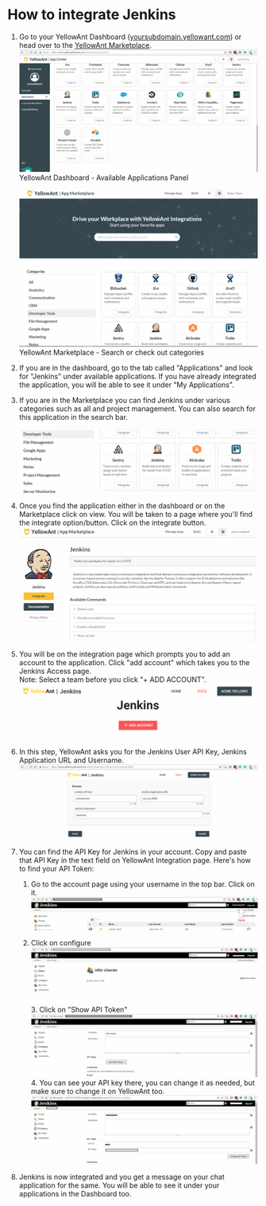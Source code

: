# **How to integrate Jenkins**

1. Go to your YellowAnt Dashboard \([yoursubdomain.yellowant.com](/yoursubdomain.yellowant.com)\) or head over to the [YellowAnt Marketplace](https://www.yellowant.com/marketplace).  
   ![](/assets/airtable1.png)YellowAnt Dashboard - Available Applications Panel

   ![](/assets/jen1.png)YellowAnt Marketplace - Search or check out categories

2. If you are in the dashboard, go to the tab called "Applications" and look for "Jenkins" under available applications. If you have already integrated the application, you will be able to see it under "My Applications".

3. If you are in the Marketplace you can find Jenkins under various categories such as all and project management. You can also search for this application in the search bar.

   ![](/assets/jen2.png)

4. Once you find the application either in the dashboard or on the Marketplace click on view. You will be taken to a page where you'll find the integrate option/button. Click on the integrate button.  
   ![](/assets/jen3.png)

5. You will be on the integration page which prompts you to add an account to the application. Click "add account" which takes you to the Jenkins Access page.  
   Note: Select a team before you click "+ ADD ACCOUNT".  
   ![](/assets/jen4.png)

6. In this step, YellowAnt asks you for the Jenkins User API Key, Jenkins Application URL and Username.  
   ![](/assets/jenkins0.png)

7. You can find the API Key for Jenkins in your account. Copy and paste that API Key in the text field on YellowAnt Integration page. Here's how to find your API Token:

   1. Go to the account page using your username in the top bar. Click on it.![](/assets/jenkins1.JPG)

   2. Click on configure![](/assets/jenkins2.JPG)3. Click on "Show API Token"![](/assets/jenkins3.JPG)4. You can see your API key there, you can change it as needed, but make sure to change it on YellowAnt too.![](/assets/jenkins4.JPG)

8. Jenkins is now integrated and you get a message on your chat application for the same. You will be able to see it under your applications in the Dashboard too.




